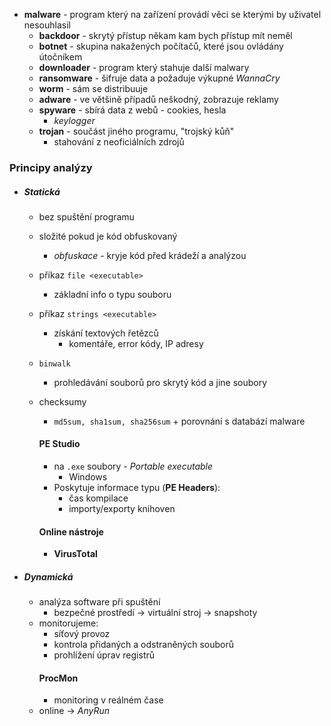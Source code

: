 - **malware** - program který na zařízení provádí věci se kterými by uživatel nesouhlasil
	- **backdoor** - skrytý přístup někam kam bych přístup mít neměl
	- **botnet** - skupina nakažených počítačů, které jsou ovládány útočníkem
	- **downloader** - program který stahuje další malwary
	- **ransomware** - šifruje data a požaduje výkupné *WannaCry*
	- **worm** - sám se distribuuje
	- **adware** - ve většině případů neškodný, zobrazuje reklamy
	- **spyware** - sbírá data z webů - cookies, hesla 
		- *keylogger*
	- **trojan** - součást jiného programu, "trojský kůň"
		- stahování z neoficiálních zdrojů
### Principy analýzy
- ##### Statická
	- bez spuštění programu
	- složité pokud je kód obfuskovaný
		- *obfuskace* - kryje kód před krádeží a analýzou
	- příkaz `file <executable>`
		- základní info o typu souboru
	- příkaz `strings <executable>`
		- získání textových řetězců
			- komentáře, error kódy, IP adresy
	- `binwalk`
		- prohledávání souborů pro skrytý kód a jine soubory
	- checksumy
		- `md5sum, sha1sum, sha256sum` + porovnání s databází malware
		#### PE Studio
		- na `.exe` soubory - *Portable executable*
			- Windows
		- Poskytuje informace typu (**PE Headers**):
			- čas kompilace
			- importy/exporty knihoven
		
		#### Online nástroje
		- **VirusTotal**
	
- ##### Dynamická
	- analýza software při spuštění
		- bezpečné prostředí -> virtuální stroj -> snapshoty
	- monitorujeme:
		- síťový provoz
		- kontrola přidaných a odstraněných souborů
		- prohlížení úprav registrů
		#### ProcMon
		- monitoring v reálném čase
	- online -> *AnyRun*